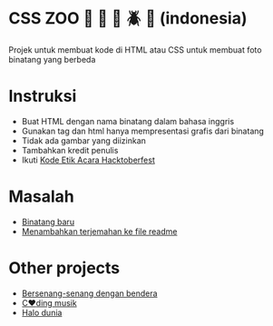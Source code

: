 # CSS ZOO :pig: :frog: :bee: :beetle: :lion: (indonesia)

Projek untuk membuat kode di HTML atau CSS untuk membuat foto binatang yang berbeda

# Instruksi

+ Buat HTML dengan nama binatang dalam bahasa inggris
+ Gunakan tag dan html hanya mempresentasi grafis dari binatang
+ Tidak ada gambar yang diizinkan
+ Tambahkan kredit penulis
+ Ikuti [Kode Etik Acara Hacktoberfest](https://docs.google.com/document/d/1gFKOhyUqMZzrZcbq8A_TpO5x9J9HK6agv70awCH8pyI/edit)

# Masalah

+ [Binatang baru](https://github.com/xaca/css_zoo/issues/2)
+ [Menambahkan terjemahan ke file readme](https://github.com/xaca/css_zoo/issues/1) 

# Other projects

+ [Bersenang-senang dengan bendera](https://github.com/xaca/juego_banderas)
+ [C:heart:ding musik](https://github.com/xaca/coding-music)
+ [Halo dunia](https://github.com/xaca/holamundo.co) 

